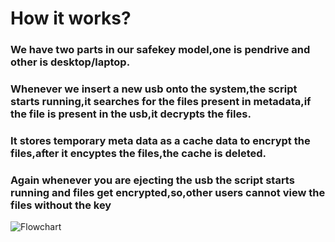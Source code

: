 # How it works?

### We have two parts in our safekey model,one is pendrive and other is desktop/laptop. 
### Whenever we insert a new usb onto the system,the script starts running,it searches for the files present in metadata,if the file is present in the usb,it decrypts the files.
### It stores temporary meta data as a cache data to encrypt the files,after it encyptes the files,the cache is deleted.
### Again whenever you are ejecting the usb the script starts running and files get encrypted,so,other users cannot view the files without the key
![Flowchart](../../Electronjs/images/image.jeg)


